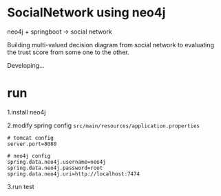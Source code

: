 # SocialNetwork using neo4j
neo4j + springboot -> social network

Building multi-valued decision diagram from social network to evaluating the trust score from some one to the other.

Developing...

# run

1.install neo4j

2.modify spring config `src/main/resources/application.properties`

```
# tomcat config
server.port=8080

# neo4j config
spring.data.neo4j.username=neo4j
spring.data.neo4j.password=root
spring.data.neo4j.uri=http://localhost:7474
```

3.run test

